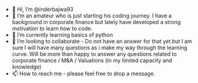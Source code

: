 - 👋 Hi, I’m @inderbajwa93
- 👀 I’m an amateur who is just starting his coding journey. I have a background in corporate finance but lately have developed a strong motivation to learn how to code. 
- 🌱 I’m currently learning basics of python 
- 💞️ I’m looking to collaborate - Do not have an answer for that yet but I am sure I will have many questions as i make my way through the learning curve. Will be more than happy to answer any questions related to corporate finance / M&A / Valuations (in my limited capacity and knowledge)
- 📫 How to reach me - please feel free to drop a message. 

<!---
inderbajwa93/inderbajwa93 is a ✨ special ✨ repository because its `README.md` (this file) appears on your GitHub profile.
You can click the Preview link to take a look at your changes.
--->
